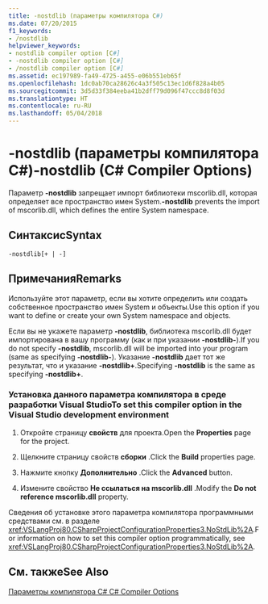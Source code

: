 ```yaml
---
title: -nostdlib (параметры компилятора C#)
ms.date: 07/20/2015
f1_keywords:
- /nostdlib
helpviewer_keywords:
- nostdlib compiler option [C#]
- -nostdlib compiler option [C#]
- /nostdlib compiler option [C#]
ms.assetid: ec197989-fa49-4725-a455-e06b551eb65f
ms.openlocfilehash: 1dc0ab70ca28626c4a3f505c13ec1d6f828a4b05
ms.sourcegitcommit: 3d5d33f384eeba41b2dff79d096f47ccc8d8f03d
ms.translationtype: HT
ms.contentlocale: ru-RU
ms.lasthandoff: 05/04/2018
---
```

# <a name="-nostdlib-c-compiler-options"></a><span data-ttu-id="f32b5-102">-nostdlib (параметры компилятора C#)</span><span class="sxs-lookup"><span data-stu-id="f32b5-102">-nostdlib (C# Compiler Options)</span></span>
<span data-ttu-id="f32b5-103">Параметр **-nostdlib** запрещает импорт библиотеки mscorlib.dll, которая определяет все пространство имен System.</span><span class="sxs-lookup"><span data-stu-id="f32b5-103">**-nostdlib** prevents the import of mscorlib.dll, which defines the entire System namespace.</span></span>  
  
## <a name="syntax"></a><span data-ttu-id="f32b5-104">Синтаксис</span><span class="sxs-lookup"><span data-stu-id="f32b5-104">Syntax</span></span>  
  
```console  
-nostdlib[+ | -]  
```  
  
## <a name="remarks"></a><span data-ttu-id="f32b5-105">Примечания</span><span class="sxs-lookup"><span data-stu-id="f32b5-105">Remarks</span></span>  
 <span data-ttu-id="f32b5-106">Используйте этот параметр, если вы хотите определить или создать собственное пространство имен System и объекты.</span><span class="sxs-lookup"><span data-stu-id="f32b5-106">Use this option if you want to define or create your own System namespace and objects.</span></span>  
  
 <span data-ttu-id="f32b5-107">Если вы не укажете параметр **-nostdlib**, библиотека mscorlib.dll будет импортирована в вашу программу (как и при указании **-nostdlib-**).</span><span class="sxs-lookup"><span data-stu-id="f32b5-107">If you do not specify **-nostdlib**, mscorlib.dll will be imported into your program (same as specifying **-nostdlib-**).</span></span> <span data-ttu-id="f32b5-108">Указание **-nostdlib** дает тот же результат, что и указание **-nostdlib+**.</span><span class="sxs-lookup"><span data-stu-id="f32b5-108">Specifying **-nostdlib** is the same as specifying **-nostdlib+**.</span></span>  
  
### <a name="to-set-this-compiler-option-in-the-visual-studio-development-environment"></a><span data-ttu-id="f32b5-109">Установка данного параметра компилятора в среде разработки Visual Studio</span><span class="sxs-lookup"><span data-stu-id="f32b5-109">To set this compiler option in the Visual Studio development environment</span></span>  
  
1.  <span data-ttu-id="f32b5-110">Откройте страницу **свойств** для проекта.</span><span class="sxs-lookup"><span data-stu-id="f32b5-110">Open the **Properties** page for the project.</span></span>  
  
2.  <span data-ttu-id="f32b5-111">Щелкните страницу свойств **сборки** .</span><span class="sxs-lookup"><span data-stu-id="f32b5-111">Click the **Build** properties page.</span></span>  
  
3.  <span data-ttu-id="f32b5-112">Нажмите кнопку **Дополнительно** .</span><span class="sxs-lookup"><span data-stu-id="f32b5-112">Click the **Advanced** button.</span></span>  
  
4.  <span data-ttu-id="f32b5-113">Измените свойство **Не ссылаться на mscorlib.dll** .</span><span class="sxs-lookup"><span data-stu-id="f32b5-113">Modify the **Do not reference mscorlib.dll** property.</span></span>  
  
 <span data-ttu-id="f32b5-114">Сведения об установке этого параметра компилятора программными средствами см. в разделе <xref:VSLangProj80.CSharpProjectConfigurationProperties3.NoStdLib%2A>.</span><span class="sxs-lookup"><span data-stu-id="f32b5-114">For information on how to set this compiler option programmatically, see <xref:VSLangProj80.CSharpProjectConfigurationProperties3.NoStdLib%2A>.</span></span>  
  
## <a name="see-also"></a><span data-ttu-id="f32b5-115">См. также</span><span class="sxs-lookup"><span data-stu-id="f32b5-115">See Also</span></span>  
 [<span data-ttu-id="f32b5-116">Параметры компилятора C# </span><span class="sxs-lookup"><span data-stu-id="f32b5-116">C# Compiler Options</span></span>](../../../csharp/language-reference/compiler-options/index.md)
